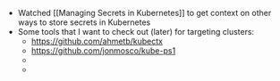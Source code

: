 - Watched [[Managing Secrets in Kubernetes]] to get context on other ways to store secrets in Kubernetes
- Some tools that I want to check out (later) for targeting clusters:
	- https://github.com/ahmetb/kubectx
	- https://github.com/jonmosco/kube-ps1
	-
	-